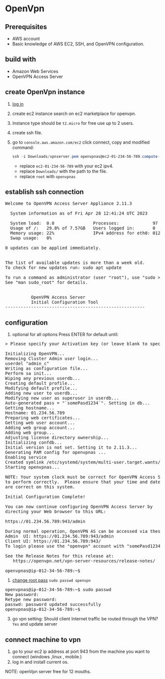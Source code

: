 # OpenVpn

## Prerequisites
- AWS account
- Basic knowledge of AWS EC2, SSH, and OpenVPN configuration.

## build with
- Amazon Web Services
- OpenVPN Access Server

## create OpenVpn instance
1. [log in](https://aws.amazon.com/)
2. create ec2 instance search on ec2 marketplace for openvpn.
3. Instance type should be `t2.micro` for free use up to 2 users.
4. create ssh file.
5. go to `console.aws.amazon.com/ec2` click connect, copy and modified command:
   
    ```powershell
    ssh -i Downloads/vpnserver.pem openvpnas@ec2-01-234-56-789.compute-1.amazonaws.com
    ```
    - replace `ec2-01-234-56-789` with your ec2 ipv4.
    - replace `Downloads/` with the path to the file.
    - replace `root` with `openvpnas`

## establish ssh connection
<pre>
Welcome to OpenVPN Access Server Appliance 2.11.3

  System information as of Fri Apr 28 12:41:24 UTC 2023

  System load:  0.0               Processes:             97
  Usage of /:   29.8% of 7.57GB   Users logged in:       0
  Memory usage: 22%               IPv4 address for eth0: 012.34.56.789
  Swap usage:   0%

0 updates can be applied immediately.


The list of available updates is more than a week old.
To check for new updates run: sudo apt update

To run a command as administrator (user "root"), use "sudo &gt;command&lt;".
See "man sudo_root" for details.


          OpenVPN Access Server
          Initial Configuration Tool
------------------------------------------------------
</pre>

## configuration
1. optional for all options Press ENTER for default until:
<pre>
> Please specify your Activation key (or leave blank to specify later):

Initializing OpenVPN...
Removing Cluster Admin user login...
userdel "admin_c"
Writing as configuration file...
Perform sa init...
Wiping any previous userdb...
Creating default profile...
Modifying default profile...
Adding new user to userdb...
Modifying new user as superuser in userdb...
Auto-generated pass = "`somePasd1234`". Setting in db...
Getting hostname...
Hostname: 01.234.56.789
Preparing web certificates...
Getting web user account...
Adding web group account...
Adding web group...
Adjusting license directory ownership...
Initializing confdb...
Initial version is not set. Setting it to 2.11.3...
Generating PAM config for openvpnas ...
Enabling service
Created symlink /etc/systemd/system/multi-user.target.wants/openvpnas.service → /lib/systemd/system/openvpnas.service.
Starting openvpnas...

NOTE: Your system clock must be correct for OpenVPN Access Server
to perform correctly.  Please ensure that your time and date
are correct on this system.

Initial Configuration Complete!

You can now continue configuring OpenVPN Access Server by
directing your Web browser to this URL:

https://01.234.56.789:943/admin

During normal operation, OpenVPN AS can be accessed via these URLs:
Admin  UI: https://01.234.56.789:943/admin
Client UI: https://01.234.56.789:943/
To login please use the "openvpn" account with "somePasd1234" password.

See the Release Notes for this release at:
   https://openvpn.net/vpn-server-resources/release-notes/

openvpnas@ip-012-34-56-789:~$
</pre>
1. [change root pass](https://openvpn.net/faq/how-to-change-the-appliance-root-password/) `sudo passwd openvpn` 
<pre>
openvpnas@ip-012-34-56-789:~$ sudo passwd 
New password:
Retype new password:
passwd: password updated successfully
openvpnas@ip-012-34-56-789:~$
</pre>
3. go vpn setting: Should client Internet traffic be routed through the VPN? `Yes` and update server
   
## connect machine to vpn
1. go to your ec2 ip address at port 943 from the machine you want to connect (windows ,linux , mobile.)
2. log in and install current os.

NOTE: openVpn server free for 12 mouths.